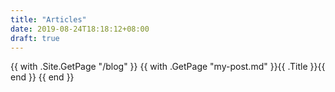 ```yaml
---
title: "Articles"
date: 2019-08-24T18:18:12+08:00
draft: true
---
```

{{ with .Site.GetPage "/blog" }}
{{ with .GetPage "my-post.md" }}{{ .Title }}{{ end }}
{{ end }}